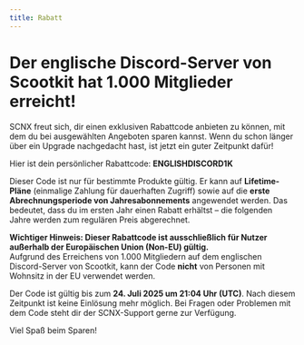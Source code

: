 ```yaml
---
title: Rabatt
---
```

# Der englische Discord-Server von Scootkit hat 1.000 Mitglieder erreicht!
SCNX freut sich, dir einen exklusiven Rabattcode anbieten zu können, mit dem du bei ausgewählten Angeboten sparen kannst. Wenn du schon länger über ein Upgrade nachgedacht hast, ist jetzt ein guter Zeitpunkt dafür!

Hier ist dein persönlicher Rabattcode: **ENGLISHDISCORD1K**

Dieser Code ist nur für bestimmte Produkte gültig. Er kann auf **Lifetime-Pläne** (einmalige Zahlung für dauerhaften Zugriff) sowie auf die **erste Abrechnungsperiode von Jahresabonnements** angewendet werden. Das bedeutet, dass du im ersten Jahr einen Rabatt erhältst – die folgenden Jahre werden zum regulären Preis abgerechnet.

**Wichtiger Hinweis: Dieser Rabattcode ist ausschließlich für Nutzer außerhalb der Europäischen Union (Non-EU) gültig.**  
Aufgrund des Erreichens von 1.000 Mitgliedern auf dem englischen Discord-Server von Scootkit, kann der Code **nicht** von Personen mit Wohnsitz in der EU verwendet werden.

Der Code ist gültig bis zum **24. Juli 2025 um 21:04 Uhr (UTC)**. Nach diesem Zeitpunkt ist keine Einlösung mehr möglich.
Bei Fragen oder Problemen mit dem Code steht dir der SCNX-Support gerne zur Verfügung.

Viel Spaß beim Sparen!